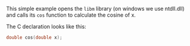 This simple example opens the `libm` library (on windows we use ntdll.dll) and calls its `cos` function to calculate the cosine of x.

The C declaration looks like this:
```c
double cos(double x);
```

